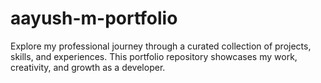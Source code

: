 # aayush-m-portfolio
Explore my professional journey through a curated collection of projects, skills, and experiences. This portfolio repository showcases my work, creativity, and growth as a developer.
